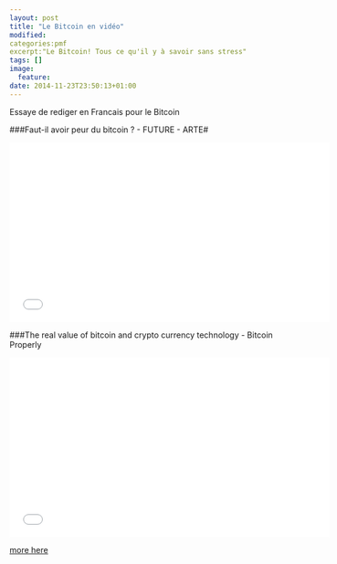 ```yaml
---
layout: post
title: "Le Bitcoin en vidéo"
modified:
categories:pmf
excerpt:"Le Bitcoin! Tous ce qu'il y à savoir sans stress"
tags: []
image:
  feature:
date: 2014-11-23T23:50:13+01:00
---
```

Essaye de rediger en Francais pour le Bitcoin


###Faut-il avoir peur du bitcoin ? - FUTURE - ARTE#
<iframe width="560" height="315" src="//www.youtube.com/embed/VmpmUFlK9tg" frameborder="0" allowfullscreen></iframe>

###The real value of bitcoin and crypto currency technology - Bitcoin Properly
<iframe width="560" height="315" src="//www.youtube.com/embed/YIVAluSL9SU" frameborder="0" allowfullscreen></iframe>


[more here ](https://medium.com/zapchain-magazine/the-10-best-videos-to-watch-to-learn-about-bitcoin-c34f98f2fed1)
